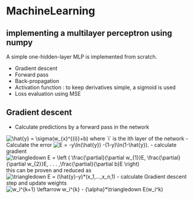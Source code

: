 # MachineLearning
## implementing a multilayer perceptron using numpy

A simple one-hidden-layer MLP is implemented from scratch.
- Gradient descent
- Forward pass
- Back-propagation
- Activation function : to keep derivatives simple, a sigmoid is used
- Loss evaluation using MSE

## Gradient descent
- Calculate predictions by a forward pass in the network  
<img src="https://latex.codecogs.com/gif.latex?\hat{y}&space;=&space;\sigma(w_{x}^{(i)}&plus;b)" title="\hat{y} = \sigma(w_{x}^{(i)}+b)" />  
where `i` is the ith layer of the network
- Calculate the error  
  <img src="https://latex.codecogs.com/gif.latex?E&space;=&space;-y\ln(\hat{y})&space;-(1-y)\ln(1-\hat{y})." title="E = -y\ln(\hat{y}) -(1-y)\ln(1-\hat{y})." />
- calculate gradient  
<img src="https://latex.codecogs.com/gif.latex?\triangledown&space;E&space;=&space;\left&space;(&space;\frac{\partial}{\partial&space;w_{1}}E,&space;\frac{\partial}{\partial&space;w_{2}}E,&space;.&space;.&space;.&space;,\frac{\partial}{\partial&space;b}E&space;\right)" title="\triangledown E = \left ( \frac{\partial}{\partial w_{1}}E, \frac{\partial}{\partial w_{2}}E, . . . ,\frac{\partial}{\partial b}E \right)" />  
this can be proven and reduced as  
<img src="https://latex.codecogs.com/gif.latex?\triangledown&space;E&space;=&space;(\hat{y}-y)*(x_1,...,x_n,1)" title="\triangledown E = (\hat{y}-y)*(x_1,...,x_n,1)" />
- calculate Gradient descent step and update weights
<img src="https://latex.codecogs.com/gif.latex?w_i^{k&plus;1}&space;\leftarrow&space;w_i^{k}&space;-&space;{\alpha}*\triangledown&space;E(w_i^k)" title="w_i^{k+1} \leftarrow w_i^{k} - {\alpha}*\triangledown E(w_i^k)" />

